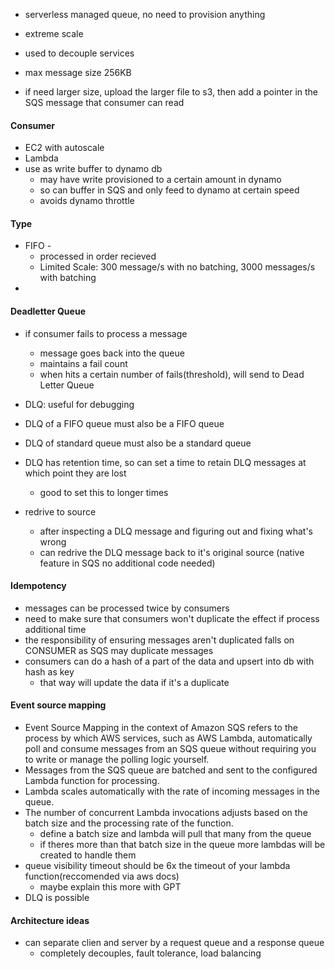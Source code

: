 * serverless managed queue, no need to provision anything
* extreme scale

* used to decouple services
* max message size 256KB
* if need larger size, upload the larger file to s3, then add a pointer in the SQS message that consumer can read

#### Consumer
* EC2 with autoscale
* Lambda
* use as write buffer to dynamo db
    * may have write provisioned to a certain amount in dynamo
    * so can buffer in SQS and only feed to dynamo at certain speed
    * avoids dynamo throttle 


#### Type
* FIFO - 
    * processed in order recieved
    * Limited Scale: 300 message/s with no batching, 3000 messages/s with batching
* 


#### Deadletter Queue
* if consumer fails to process a message
    * message goes back into the queue
    * maintains a fail count
    * when hits a certain number of fails(threshold), will send to Dead Letter Queue
* DLQ: useful for debugging
* DLQ of a FIFO queue must also be a FIFO queue
* DLQ of standard queue must also be a standard queue
* DLQ has retention time, so can set a time to retain DLQ messages at which point they are lost
    * good to set this to longer times

* redrive to source
    * after inspecting a DLQ message and figuring out and fixing what's wrong
    * can redrive the DLQ message back to it's original source (native feature in SQS no additional code needed)

#### Idempotency
* messages can be processed twice by consumers
* need to make sure that consumers won't duplicate the effect if process additional time
* the responsibility of ensuring messages aren't duplicated falls on CONSUMER as SQS may duplicate messages
* consumers can do a hash of a part of the data and upsert into db with hash as key
    * that way will update the data if it's a duplicate


#### Event source mapping
* Event Source Mapping in the context of Amazon SQS refers to the process by which AWS services, such as AWS Lambda, automatically poll and consume messages from an SQS queue without requiring you to write or manage the polling logic yourself.
* Messages from the SQS queue are batched and sent to the configured Lambda function for processing.
* Lambda scales automatically with the rate of incoming messages in the queue.
* The number of concurrent Lambda invocations adjusts based on the batch size and the processing rate of the function.
    * define a batch size and lambda will pull that many from the queue
    * if theres more than that batch size in the queue more lambdas will be created to handle them
* queue visibility timeout should be 6x the timeout of your lambda function(reccomended via aws docs)
    * maybe explain this more with GPT
* DLQ is possible


#### Architecture ideas
* can separate clien and server by a request queue and a response queue
    * completely decouples, fault tolerance, load balancing